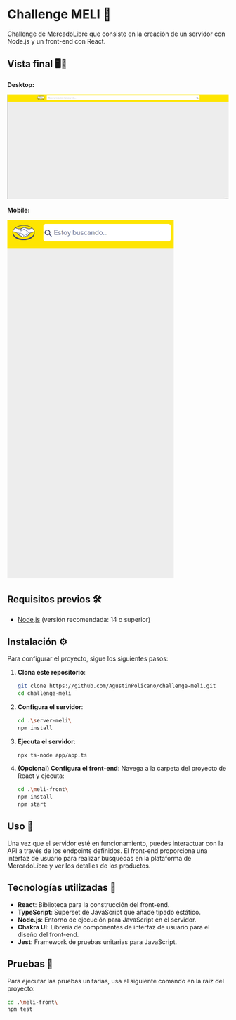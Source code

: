 # Challenge MELI 🚀

Challenge de MercadoLibre que consiste en la creación de un servidor con Node.js y un front-end con React.

## Vista final 🖥️📱
**Desktop:**

![Vista previa de la aplicación](./meli-front/src/assets/gifs/meli-desktop.gif)

**Mobile:**

![Vista previa de la aplicación](./meli-front/src/assets/gifs/Meli-mobile.gif)

## Requisitos previos 🛠️

- [Node.js](https://nodejs.org/) (versión recomendada: 14 o superior)

## Instalación ⚙️

Para configurar el proyecto, sigue los siguientes pasos:

1. **Clona este repositorio**:
    ```bash
    git clone https://github.com/AgustinPolicano/challenge-meli.git
    cd challenge-meli
    ```

2. **Configura el servidor**:
    ```bash
    cd .\server-meli\
    npm install
    ```

3. **Ejecuta el servidor**:
    ```bash
    npx ts-node app/app.ts
    ```

4. **(Opcional) Configura el front-end**:
    Navega a la carpeta del proyecto de React y ejecuta:
    ```bash
    cd .\meli-front\
    npm install
    npm start
    ```

## Uso 🚀

Una vez que el servidor esté en funcionamiento, puedes interactuar con la API a través de los endpoints definidos. El front-end proporciona una interfaz de usuario para realizar búsquedas en la plataforma de MercadoLibre y ver los detalles de los productos.

## Tecnologías utilizadas 🧩

- **React**: Biblioteca para la construcción del front-end.
- **TypeScript**: Superset de JavaScript que añade tipado estático.
- **Node.js**: Entorno de ejecución para JavaScript en el servidor.
- **Chakra UI**: Librería de componentes de interfaz de usuario para el diseño del front-end.
- **Jest**: Framework de pruebas unitarias para JavaScript.

## Pruebas 🧪

Para ejecutar las pruebas unitarias, usa el siguiente comando en la raíz del proyecto:
```bash
cd .\meli-front\
npm test
